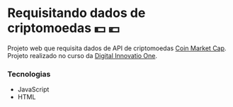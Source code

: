 # Requisitando dados de criptomoedas :dollar: :euro:

Projeto web que requisita dados de API de criptomoedas [Coin Market Cap](https://coinmarketcap.com/api).
Projeto realizado no curso da [Digital Innovatio One](https://web.digitalinnovation.one/home).

### Tecnologias 
- JavaScript
- HTML

